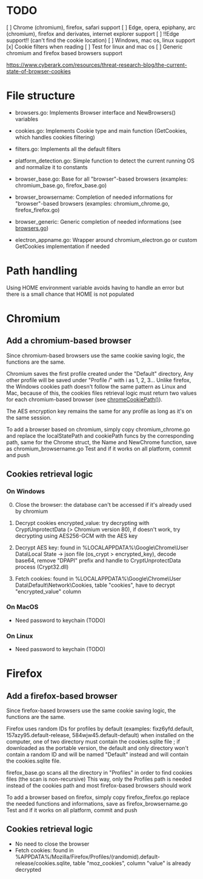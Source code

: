 # TODO

[ ] Chrome (chromium), firefox, safari support
[ ] Edge, opera, epiphany, arc (chromium), firefox and derivates, internet explorer support
[ ] !!Edge support!! (can't find the cookie location)
[ ] Windows, mac os, linux support
[x] Cookie filters when reading
[ ] Test for linux and mac os
[ ] Generic chromium and firefox based browsers support

https://www.cyberark.com/resources/threat-research-blog/the-current-state-of-browser-cookies

# File structure

- browsers.go: Implements Browser interface and NewBrowsers() variables
- cookies.go: Implements Cookie type and main function (GetCookies, which handles cookies filtering)
- filters.go: Implements all the default filters
- platform_detection.go: Simple function to detect the current running OS and normalize it to constants

- browser_base.go: Base for all "browser"-based browsers (examples: chromium_base.go, firefox_base.go)
- browser_browsername: Completion of needed informations for "browser"-based browsers  (examples: chromium_chrome.go, firefox_firefox.go)
- browser_generic: Generic completion of needed informations (see [browsers.go](browsers.go))
- electron_appname.go: Wrapper around chromium_electron.go or custom GetCookies implementation if needed

# Path handling

Using HOME environment variable avoids having to handle an error
but there is a small chance that HOME is not populated

# Chromium

## Add a chromium-based browser

Since chromium-based browsers use the same cookie saving logic, the functions are the same.

Chromium saves the first profile created under the "Default" directory,
Any other profile will be saved under "Profile *i*" with i as 1, 2, 3...
Unlike firefox, the Windows cookies path doesn't follow the same pattern as Linux and Mac, because of this,
the cookies files retrieval logic must return two values for each chromium-based browser (see [chromeCookiePath()](chromium_chrome.go)).

The AES encryption key remains the same for any profile as long as it's on the same session.

To add a browser based on chromium, simply copy chromium_chrome.go
and replace the localStatePath and cookiePath funcs by the corresponding path,
same for the Chrome struct, the Name and NewChrome function,
save as chromium_browsername.go
Test and if it works on all platform, commit and push

## Cookies retrieval logic

### On Windows

0. Close the browser: the database can't be accessed if it's already used by chromium

1. Decrypt cookies encrypted_value: try decrypting with CryptUnprotectData (> Chromium version 80), if doesn't work, try decrypting using AES256-GCM with the AES key

2. Decrypt AES key: found in %LOCALAPPDATA%\Google\Chrome\User Data\Local State -> json file (os_crypt > encrypted_key), decode base64, remove "DPAPI" prefix and handle to CryptUnprotectData process (Crypt32.dll)

3. Fetch cookies: found in %LOCALAPPDATA%\Google\Chrome\User Data\Default\Network\Cookies, table "cookies", have to decrypt "encrypted_value" column

### On MacOS

- Need password to keychain (TODO)

### On Linux

- Need password to keychain (TODO)


# Firefox

## Add a firefox-based browser

Since firefox-based browsers use the same cookie saving logic, the functions are the same.

Firefox uses random IDs for profiles by default (examples: fixz6yfd.default, 157azy95.default-release, 584wjw45.default-default)
when installed on the computer, one of two directory must contain the cookies.sqlite file ; if downloaded as the portable version,
the default and only directory won't contain a random ID and will be named "Default" instead and will contain the cookies.sqlite file.

firefox_base.go scans all the directory in "Profiles" in order to find cookies files (the scan is non-recursive)
This way, only the Profiles path is needed instead of the cookies path and most firefox-based browsers should work

To add a browser based on firefox, simply copy firefox_firefox.go
replace the needed functions and informations, save as firefox_browsername.go
Test and if it works on all platform, commit and push

## Cookies retrieval logic

- No need to close the browser
- Fetch cookies: found in %APPDATA%/Mozilla/Firefox/Profiles/(randomid).default-release/cookies.sqlite, table "moz_cookies", column "value" is already decrypted